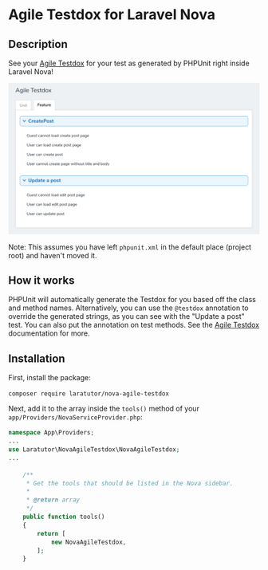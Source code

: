 # Agile Testdox for Laravel Nova
## Description
See your [Agile Testdox] for your test as generated by PHPUnit right inside Laravel Nova!

![image](screenshot.png)

Note: This assumes you have left `phpunit.xml` in the default place (project root) and haven't moved it.

## How it works
PHPUnit will automatically generate the Testdox for you based off the class and method names. Alternatively, you can use the `@testdox` annotation to override the generated strings, as you can see with the "Update a post" test. You can also put the annotation on test methods. See the [Agile Testdox] documentation for more.

## Installation
First, install the package:

`composer require laratutor/nova-agile-testdox`

Next, add it to the array inside the `tools()` method of your `app/Providers/NovaServiceProvider.php`:
```php
namespace App\Providers;
...
use Laratutor\NovaAgileTestdox\NovaAgileTestdox;
...

    /**
     * Get the tools that should be listed in the Nova sidebar.
     *
     * @return array
     */
    public function tools()
    {
        return [
            new NovaAgileTestdox,
        ];
    }
```

[Agile Testdox]: https://phpunit.de/manual/6.5/en/other-uses-for-tests.html
